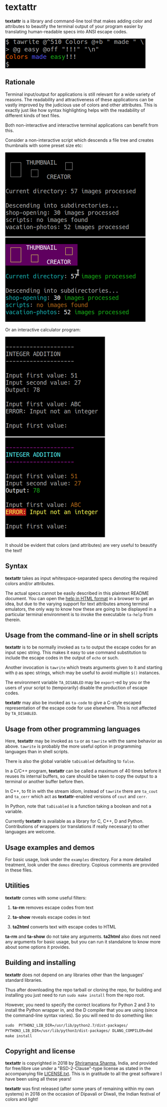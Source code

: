 # textattr

**textattr** is a library and command-line tool that makes adding color and attributes to beautify the terminal output of your program easier by translating human-readable specs into ANSI escape codes.

![Basic usage](docs/ta-intro.png)

## Rationale

Terminal input/output for applications is still relevant for a wide variety of reasons. The readability and attractiveness of these applications can be vastly improved by the judicious use of colors and other attributes. This is exactly just like how syntax highlighting helps with the readability of different kinds of text files.

Both non-interactive and interactive terminal applications can benefit from this.

Consider a non-interactive script which descends a file tree and creates thumbnails with some preset size etc:

![Non-interactive no color](docs/ta-example-noninteractive-nocolor.png) ![Non-interactive color](docs/ta-example-noninteractive-color.png)

Or an interactive calculator program:

![Interactive no color](docs/ta-example-interactive-nocolor.png) ![Interactive color](docs/ta-example-interactive-color.png)

It should be evident that colors (and attributes) are very useful to beautify the text!

## Syntax

**textattr** takes as input whitespace-separated specs denoting the required colors and/or attributes.

The actual specs cannot be easily described in this plaintext README document. You can open the [help in HTML format](docs/help.html) in a browser to get an idea, but due to the varying support for text attributes among terminal emulators, the only way to know how these are going to be displayed in a particular terminal environment is to invoke the executable `ta-help` from therein.

## Usage from the command-line or in shell scripts

**textattr** is to be normally invoked as `ta` to output the escape codes for an input spec string. This makes it easy to use command substitution to include the escape codes in the output of `echo` or such.

Another invocation is `tawrite` which treats arguments given to it and starting with `@` as spec strings, which may be useful to avoid multiple `$()` instances.

The environment variable `TA_DISABLED` may be `export`-ed by you or the users of your script to (temporarily) disable the production of escape codes.

**textattr** may also be invoked as `ta-code` to give a C-style escaped representation of the escape code for use elsewhere. This is not affected by `TA_DISABLED`.

## Usage from other programming languages

Here, **textattr** may be invoked as `ta` or as `tawrite` with the same behavior as above. `tawrite` is probably the more useful option in programming languages than in shell scripts.

There is also the global variable `taDisabled` defaulting to `false`.

In a C/C++ program, **textattr** can be called a maximum of 40 times before it reuses its internal buffers, so care should be taken to copy the output to a terminal or another buffer before then.

In C++, to fit in with the stream idiom, instead of `tawrite` there are `ta_cout` and `ta_cerr` which act as **textattr**-enabled versions of `cout` and `cerr`.

In Python, note that `taDisabled` is a function taking a boolean and not a variable.

Currently **textattr** is available as a library for C, C++, D and Python. Contributions of wrappers (or translations if really necessary) to other languages are welcome.

## Usage examples and demos

For basic usage, look under the `examples` directory. For a more detailed treatment, look under the `demos` directory. Copious comments are provided in these files.

## Utilities

**textattr** comes with some useful filters:

1. **ta-rm** removes escape codes from text

2. **ta-show** reveals escape codes in text

3. **ta2html** converts text with escape codes to HTML

**ta-rm** and **ta-show** do not take any arguments. **ta2html** also does not need any arguments for basic usage, but you can run it standalone to know more about some options it provides.

## Building and installing

**textattr** does not depend on any libraries other than the languages' standard libraries.

Thus after downloading the repo tarball or cloning the repo, for building and installing you just need to run `sudo make install` from the repo root.

However, you need to specify the correct locations for Python 2 and 3 to install the Python wrapper in, and the D compiler that you are using (since the command-line syntax varies). So you will need to do something like:

`sudo  PYTHON2_LIB_DIR=/usr/lib/python2.7/dist-packages/ PYTHON3_LIB_DIR=/usr/lib/python3/dist-packages/ DLANG_COMPILER=dmd  make install`

## Copyright and license

**textattr** is copyrighted in 2018 by [Shriramana Sharma](mailto:samjnaa-at-gmail-dot-com), India, and provided for free/libre use under a "BSD-2-Clause"-type license as stated in the accompanying file [LICENSE.txt](LICENSE.txt). This is in gratitude to all the great software I have been using all these years!

**textattr** was first released (after some years of remaining within my own systems) in 2018 on the occasion of Dipavali or Diwali, the Indian festival of colors and light!
